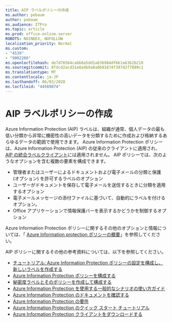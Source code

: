 ```yaml
---
title: AIP ラベルポリシーの作成
ms.author: pebaum
author: pebaum
ms.audience: ITPro
ms.topic: article
ms.prod: office-online-server
ROBOTS: NOINDEX, NOFOLLOW
localization_priority: Normal
ms.custom:
- "4539"
- "9002266"
ms.openlocfilehash: de7d76564cabb0a5dd1a836984df6b1a63b2b218
ms.sourcegitcommit: 8fdcd2acd31e8a4b9a8a0b91674f397d2f7889c1
ms.translationtype: MT
ms.contentlocale: ja-JP
ms.lasthandoff: 06/03/2020
ms.locfileid: "44569874"
---
```

# <a name="creating-aip-label-policies"></a>AIP ラベルポリシーの作成

Azure Information Protection (AIP) ラベルは、組織が通常、個人データの最も低い分類から非常に機密性の高いデータを分類するために作成および格納するあらゆるデータの範囲で使用できます。 Azure Information Protection ポリシーは、Azure Information Protection (AIP) の従来のクライアントに適用され、 [AIP の統合ラベルクライアント](https://docs.microsoft.com/azure/information-protection/rms-client/unifiedlabelingclient-version-release-history)には適用されません。 AIP ポリシーでは、次のようなオプションを含む複数の要素を構成できます。

- 管理者またはユーザーによるドキュメントおよび電子メールの分類と保護 (オプション) を許可するラベルのオプション
- ユーザーがドキュメントを保存して電子メールを送信するときに分類を適用するオプション
- 電子メールメッセージの添付ファイルに基づいて、自動的にラベルを付けるオプション。
- Office アプリケーションで情報保護バーを表示するかどうかを制御するオプション

Azure Information Protection ポリシーに関するその他のオプションと情報については、「 [Azure Information protection ポリシーの概要](https://docs.microsoft.com/azure/information-protection/overview-policy)」を参照してください。  

AIP ポリシーに関するその他の参考資料については、以下を参照してください。

- [チュートリアル: Azure Information Protection ポリシーの設定を構成し、新しいラベルを作成する](https://docs.microsoft.com/azure/information-protection/infoprotect-quick-start-tutorial)  
- [Azure Information Protection ポリシーを構成する](https://docs.microsoft.com/azure/information-protection/configure-policy)  
- [秘密度ラベルとそのポリシーを作成して構成する](https://docs.microsoft.com/microsoft-365/compliance/create-sensitivity-labels)  
- [Azure Information Protection を使用する一般的なシナリオの使い方ガイド](https://docs.microsoft.com/azure/information-protection/how-to-guides)  
- [Azure Information Protection のドキュメントを確認する](https://docs.microsoft.com/azure/information-protection/what-is-information-protection)  
- [Azure Information Protection の要件](https://docs.microsoft.com/azure/information-protection/get-started/requirements)  
- [Azure Information Protection のクイック スタート チュートリアル](https://docs.microsoft.com/azure/information-protection/get-started/infoprotect-quick-start-tutorial)  
- [Azure Information Protection クライアントをダウンロードする](https://www.microsoft.com/download/details.aspx?id=53018)